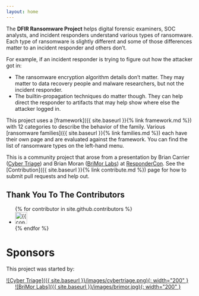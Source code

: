 ```yaml
---
layout: home
---
```


The **DFIR Ransomware Project** helps digital forensic examiners, SOC analysts, and incident responders understand various types of ransomware. Each type of ransomware is slightly different and some of those differences matter to an incident responder and others don’t.

For example, if an incident responder is trying to figure out how the attacker got in:
- The ransomware encryption algorithm details don’t matter. They may matter to data recovery people and malware researchers, but not the incident responder.
- The builtin-propagation techniques do matter though.  They can help direct the responder to artifacts that may help show where else the attacker logged in.

This project uses a [framework]({{ site.baseurl }}{% link framework.md %}) with 12 categories to describe the behavior of the family. Various [ransomware families]({{ site.baseurl }}{% link families.md %}) each have their own page and are evaluated against the framework. You can find the list of ransomware types on the left-hand menu.

This is a community project that arose from a presentation by Brian Carrier ([Cyber Triage](https://cybertriage.com)) and Brian Moran ([BriMor Labs](https://brimorlabs.com)) at [ResponderCon](https://respondercon.io).  See the [Contribution]({{ site.baseurl }}{% link contribute.md %}) page for how to submit pull requests and help out.



## Thank You To The Contributors 

<ul class="list-style-none">
{% for contributor in site.github.contributors %}
  <li class="d-inline-block mr-1">
     <a href="{{ contributor.html_url }}"><img src="{{ contributor.avatar_url }}" width="32" height="32" alt="{{ contributor.login }}"/></a>
  </li>
{% endfor %}
</ul>

# Sponsors
This project was started by:

[![Cyber Triage]({{ site.baseurl }}/images/cybertriage.png){: width="200" }](https://cybertriage.com) &nbsp;&nbsp;&nbsp;&nbsp;&nbsp; [![BriMor Labs]({{ site.baseurl }}/images/brimor.jpg){: width="200" }](https://brimorlabs.com)


